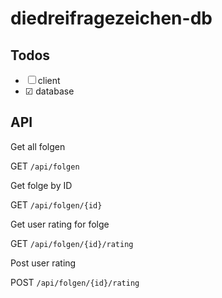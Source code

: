 # diedreifragezeichen-db

## Todos

* &#9744; client
* &#9745; database


## API

Get all folgen

GET `/api/folgen`

Get folge by ID

GET `/api/folgen/{id}`

Get user rating for folge

GET `/api/folgen/{id}/rating`

Post user rating

POST `/api/folgen/{id}/rating`
